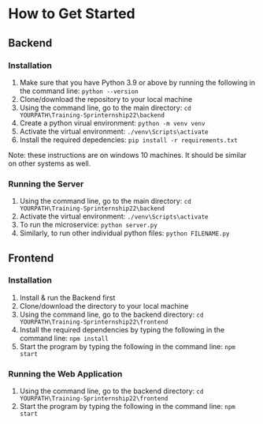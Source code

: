 # How to Get Started
## Backend
### Installation
1. Make sure that you have Python 3.9 or above by running the following in the command line: `python --version`
2. Clone/download the repository to your local machine
3. Using the command line, go to the main directory: `cd YOURPATH\Training-Sprinternship22\backend`
4. Create a python virual environment: `python -m venv venv`
5. Activate the virtual environment: `./venv\Scripts\activate`
6. Install the required depedencies: `pip install -r requirements.txt`

Note: these instructions are on windows 10 machines. It should be similar on other systems as well.

### Running the Server
1. Using the command line, go to the main directory: `cd YOURPATH\Training-Sprinternship22\backend`
2. Activate the virtual environment: `./venv\Scripts\activate`
3. To run the microservice: `python server.py`
4. Similarly, to run other individual python files: `python FILENAME.py`


## Frontend
### Installation
1. Install & run the Backend first
2. Clone/download the directory to your local machine
3. Using the command line, go to the backend directory: `cd YOURPATH\Training-Sprinternship22\frontend`
4. Install the required dependencies by typing the following in the command line: `npm install`
5. Start the program by typing the following in the command line: `npm start`

### Running the Web Application
1. Using the command line, go to the backend directory: `cd YOURPATH\Training-Sprinternship22\frontend`
2. Start the program by typing the following in the command line: `npm start`
